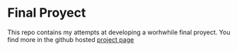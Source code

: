 Final Proyect
=============
This repo contains my attempts at developing a worhwhile final proyect. You find more in the github hosted [project page](http://rellikiox.github.io/FRP/)
